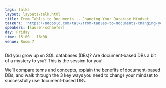 ```yaml
---
tags: talks
layout: layouts/talk.html
title: From Tables to Documents -- Changing Your Database Mindset
talkUrl: 'https://ndcoslo.com/talk/from-tables-to-documents-changing-your-database-mindset/'
speakers: [lauren-schaefer]
day: Friday
time: 15:00 - 16:00
venue: Room 7
---
```

Did you grow up on SQL databases (DBs)? Are document-based DBs a bit of a mystery to you? This is the session for you! 

We’ll compare terms and concepts, explain the benefits of document-based DBs, and walk through the 3 key ways you need to change your mindset to successfully use document-based DBs.